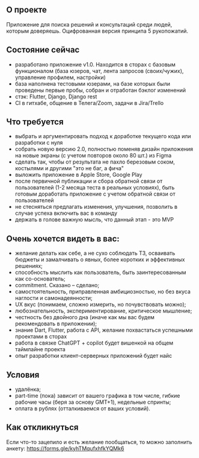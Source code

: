 ## О проекте
Приложение для поиска решений и консультаций среди людей, которым доверяешь. Оцифрованная версия принципа 5 рукопожатий.

## Состояние сейчас
 - разработано приложение v1.0. Находится в сторах с базовым функционалом (база юзеров, чат, лента запросов (своих/чужих), управление профилем, настройки)
 - база наполнена тестовыми юзерами, на базе которых были проведены первые пробы, собран и отработан бэклог изменений
 - стэк: Flutter, Django, Django rest
 - CI в гитхабе, общение в Телега/Zoom, задачи в Jira/Trello
 
## Что требуется
 - выбрать и аргументировать подход к доработке текущего кода или разработки с нуля
 - собрать новую версию 2.0, полностью поменяв дизайн приложения на новые экраны (с учетом повторов около 80 шт.) из Figma
 - сделать так, чтобы от результата не пахло березовым соком, костылями и другими "это не баг, а фича"
 - выложить приложение в Apple Store, Google Play
 - после первичной публикации и сбора обратной связи от пользователей (1-2 месяца теста в реальных условиях), быть готовым доработать приложение с учетом обратной связи от пользователей
 - не стесняться предлагать изменения, улучшения, позволить в случае успеха включить вас в команду
 - держать в голове важную мысль, что данный этап - это MVP

## Очень хочется видеть в вас:
 - желание делать как себе, а не сухо соблюдать ТЗ, осваивать бюджеты и замалчивать о явных, более коротких и эффективных решениях;
 - способность мыслить как пользователь, быть заинтересованным как со-основатель;
 - commitment. Сказано – сделано;
 - самостоятельность, приправленная амбициозностью, но без вкуса наглости и самонадеянности; 
 - UX вкус (понимаем, сложно измерить, но почувствовать можно);
 - любознательность, экспериментирование, критическое мышление;
 - честность без двойного дна (иначе как мы вас будем рекомендовать в приложении);
 - знание Dart, Flutter, работа с API, желание похвастаться успешными проектами в сторах
 - работа в связке ChatGPT + copilot будет вишенкой на общем таймлайне проекта
 - опыт разработки клиент-серверных приложений будет найс

## Условия
 - удалёнка;
 - part-time (пока) зависит от вашего графика в том числе, гибкие рабочие часы (беря за основу GMT+1), недельные спринты;
 - оплата в рублях (отталкиваемся от ваших условий).

## Как откликнуться
Если что-то зацепило и есть желание пообщаться, то можно заполнить анкету: https://forms.gle/kyhTMqufxhfkYQMk6
